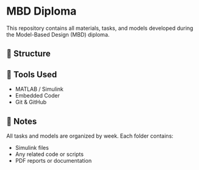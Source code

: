 # MBD Diploma

This repository contains all materials, tasks, and models developed during the Model-Based Design (MBD) diploma.

## 📁 Structure
## 🧰 Tools Used

- MATLAB / Simulink
- Embedded Coder
- Git & GitHub

## 📌 Notes

All tasks and models are organized by week. Each folder contains:
- Simulink files
- Any related code or scripts
- PDF reports or documentation

